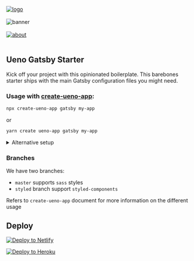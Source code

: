 [![logo](https://user-images.githubusercontent.com/937328/51597521-57c62380-1ef3-11e9-99ed-7f9ac3f2804e.png)](https://ueno.co/?utm_source=github&utm_campaign=ueno-gatsby-starter)
<br /><br />
![banner](https://user-images.githubusercontent.com/937328/53875866-6da02b80-3ffd-11e9-8f45-15e80e876c81.png)
<br /><br />
[![about](https://user-images.githubusercontent.com/937328/51540139-999c8e80-1e4d-11e9-866d-284657a34744.png)](https://ueno.co/contact/?utm_source=github&utm_campaign=ueno-gatsby-starter)
<br /><br />

## Ueno Gatsby Starter

Kick off your project with this opinionated boilerplate. This barebones starter ships with the main Gatsby configuration files you might need.

### Usage with [create-ueno-app](https://github.com/ueno-llc/create-ueno-app):

```bash
npx create-ueno-app gatsby my-app
```

or

```bash
yarn create ueno-app gatsby my-app
```

<details>
  <summary>Alternative setup</summary>

You also have the possibility to use `gatsby-cli` to setup your project.

```bash
npx gatsby new my-app "https://github.com/ueno-llc/ueno-gatsby-starter#master"
```

</details>

### Branches

We have two branches:

- `master` supports `sass` styles
- `styled` branch support `styled-components`

Refers to `create-ueno-app` document for more information on the different usage

## Deploy

[![Deploy to Netlify](https://www.netlify.com/img/deploy/button.svg)](https://app.netlify.com/start/deploy?repository=https://github.com/gatsbyjs/gatsby-starter-default)

[![Deploy to Heroku](https://www.herokucdn.com/deploy/button.svg)](https://heroku.com/deploy)
